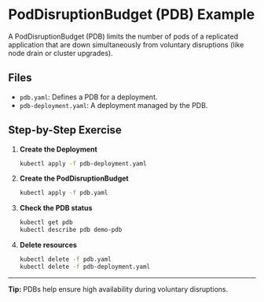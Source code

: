 # PodDisruptionBudget (PDB) Example
A PodDisruptionBudget (PDB) limits the number of pods of a replicated application that are down simultaneously from voluntary disruptions (like node drain or cluster upgrades).

## Files
- `pdb.yaml`: Defines a PDB for a deployment.
- `pdb-deployment.yaml`: A deployment managed by the PDB.

## Step-by-Step Exercise
1. **Create the Deployment**
   ```sh
   kubectl apply -f pdb-deployment.yaml
   ```
2. **Create the PodDisruptionBudget**
   ```sh
   kubectl apply -f pdb.yaml
   ```
3. **Check the PDB status**
   ```sh
   kubectl get pdb
   kubectl describe pdb demo-pdb
   ```
4. **Delete resources**
   ```sh
   kubectl delete -f pdb.yaml
   kubectl delete -f pdb-deployment.yaml
   ```

---

**Tip:** PDBs help ensure high availability during voluntary disruptions.

